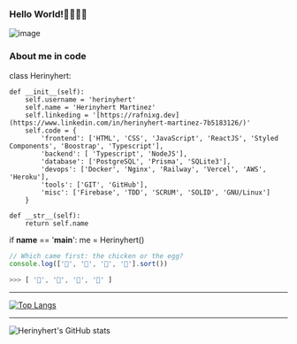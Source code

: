 ### Hello World!👋👨🏾‍💻


![image](https://document-export.canva.com/xmoRM/DAFNePxmoRM/11/thumbnail/0001.png?X-Amz-Algorithm=AWS4-HMAC-SHA256&X-Amz-Credential=AKIAQYCGKMUHWDTJW6UD%2F20220928%2Fus-east-1%2Fs3%2Faws4_request&X-Amz-Date=20220928T233125Z&X-Amz-Expires=89800&X-Amz-Signature=93b35a179deb111d3c0d8b3f6de8d6ca6465073588669287ff1ad740f34077a2&X-Amz-SignedHeaders=host&response-expires=Fri%2C%2030%20Sep%202022%2000%3A28%3A05%20GMT)


### About me in code
class Herinyhert:

    def __init__(self):
        self.username = 'herinyhert'
        self.name = 'Herinyhert Martinez'
        self.linkeding = '[https://rafnixg.dev](https://www.linkedin.com/in/herinyhert-martinez-7b5183126/)'
        self.code = {
            'frontend': ['HTML', 'CSS', 'JavaScript', 'ReactJS', 'Styled Components', 'Boostrap', 'Typescript'],
            'backend': [ 'Typescript', 'NodeJS'],
            'database': ['PostgreSQL', 'Prisma', 'SQLite3'],
            'devops': ['Docker', 'Nginx', 'Railway', 'Vercel', 'AWS', 'Heroku'],
            'tools': ['GIT', 'GitHub'],
            'misc': ['Firebase', 'TDD', 'SCRUM', 'SOLID', 'GNU/Linux']
        }

    def __str__(self):
        return self.name


if __name__ == '__main__':
    me = Herinyhert()



```javascript
// Which came first: the chicken or the egg?
console.log(['🥚', '🐣', '🐥', '🐔'].sort())

>>> [ '🐔', '🐣', '🐥', '🥚' ]
```
<hr>

[![Top Langs](https://github-readme-stats.vercel.app/api/top-langs/?username=herinyhert&layout=compact&theme=dark)](https://github.com/herinyhert/github-readme-stats)

<hr>

![Herinyhert's GitHub stats](https://github-readme-stats.vercel.app/api?username=herinyhert&show_icons=true&count_private=true&theme=dark)
